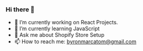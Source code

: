 ### Hi there 👋


- 🔭 I’m currently working on React Projects.
- 🌱 I’m currently learning JavaScript
- 💬 Ask me about Shopify Store Setup
- 📫 How to reach me: byronmarcatom@gmail.com

